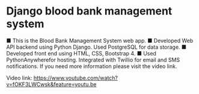 # Django blood bank management system

■ This is the Blood Bank Management System web app.
■ Developed Web API backend using Python Django. Used PostgreSQL for data storage.
■ Developed front end using HTML, CSS, Bootstrap 4.
■ Used PythonAnywherefor hosting. Integrated with Twillio for email and SMS notifications.
If you need more information please visit the video link.

Video link: https://www.youtube.com/watch?v=fOKF3LWCwsk&feature=youtu.be

